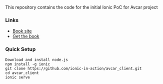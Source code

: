 This repository contains the code for the initial Ionic PoC for Avcar project


### Links

* [Book site](http://ionicinaction.com/)
* [Get the book](http://www.manning.com/wilken?a_aid=ionicinaction)

### Quick Setup
    Download and install node.js
    npm install -g ionic 
    git clone https://github.com/ionic-in-action/avcar_client.git
    cd avcar_client
    ionic serve
